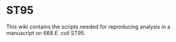 # ST95

This wiki contains the scripts needed for reproducing analysis in a manuscript on 668 *E. coli* ST95.
